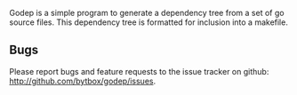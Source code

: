 Godep is a simple program to generate a dependency tree from a set of go
source files. This dependency tree is formatted for inclusion into a makefile.

Bugs
----

Please report bugs and feature requests to the issue tracker on github:
<http://github.com/bytbox/godep/issues>.
